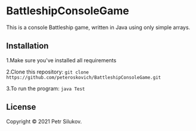 # BattleshipConsoleGame

This is a console Battleship game, written in Java using only simple arrays.


## Installation

1.Make sure you've installed all requirements

2.Clone this repository: `git clone https://github.com/peteroskovich/BattleshipConsoleGame.git`

3.To run the program: `java Test`


## License

Copyright © 2021 Petr Silukov.
